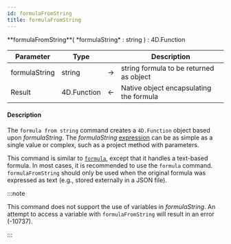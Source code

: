 ```yaml
---
id: formulaFromString
title: formulaFromString
---
```




<!-- REF #_command_.formulaFromString.Syntax -->**formulaFromString**( *formulaString* : string ) : 4D.Function<!-- END REF -->


<!-- REF #_command_.formulaFromString.Params -->
|Parameter|Type||Description|
|---------|--- |:---:|------|
|formulaString|string|&#8594;|string formula to be returned as object|
|Result|4D.Function|&#8592;|Native object encapsulating the formula|
<!-- END REF -->


#### Description

The `formula from string` command <!-- REF #_command_.formulaFromString.Summary -->creates a `4D.Function` object based upon *formulaString*<!-- END REF -->. The *formulaString* [expression](../basics/lang-expressions.md) can be as simple as a single value or complex, such as a project method with parameters.

This command is similar to [`formula`](formula.md), except that it handles a text-based formula. In most cases, it is recommended to use the `formula` command. `formulaFromString` should only be used when the original formula was expressed as text (e.g., stored externally in a JSON file). 

:::note

This command does not support the use of variables in *formulaString*. An attempt to access a variable with `formulaFromString` will result in an error (-10737).

:::
